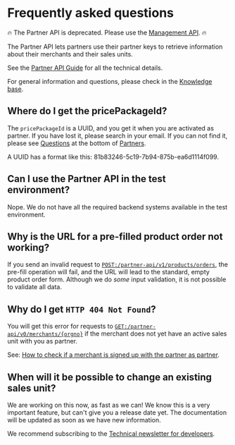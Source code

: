 <!-- START_METADATA
---
title: Partner API Frequently Asked Questions
sidebar_label: FAQ
sidebar_position: 45
description: Frequently asked questions for the Partner API.
pagination_next: null
pagination_prev: null
---
END_METADATA -->

# Frequently asked questions


🔥 The Partner API is deprecated. Please use the [Management API](https://developer.vippsmobilepay.com/docs/APIs/management-api/). 🔥

The Partner API lets partners use their partner keys to retrieve information
about their merchants and their sales units.

See the
[Partner API Guide](vipps-partner-api.md)
for all the technical details.


For general information and questions, please check in the
[Knowledge base](https://developer.vippsmobilepay.com/docs/knowledge-base/).

## Where do I get the pricePackageId?

The `pricePackageId` is a UUID, and you get it when you are activated as partner.
If you have lost it, please search in your email.
If you can not find it, please see
[Questions](https://developer.vippsmobilepay.com/docs/partner#questions)
at the bottom of
[Partners](https://developer.vippsmobilepay.com/docs/partner).

A UUID has a format like this: 81b83246-5c19-7b94-875b-ea6d1114f099.

## Can I use the Partner API in the test environment?

Nope. We do not have all the required backend systems available in the test
environment.

## Why is the URL for a pre-filled product order not working?

If you send an invalid request to
[`POST:/partner-api/v1/products/orders`](https://developer.vippsmobilepay.com/api/partner#tag/Vipps-Product-Orders/operation/orderProduct),
the pre-fill operation will fail, and the URL will lead to the standard, empty
product order form. Although we do *some* input validation, it is not possible
to validate all data.

## Why do I get `HTTP 404 Not Found`?

You will get this error for requests to
[`GET:/partner-api/v0/merchants/{orgno}`](https://developer.vippsmobilepay.com/api/partner#tag/Merchants/operation/getMerchant)
if the merchant does not yet have an active sales unit with you as partner.

See:
[How to check if a merchant is signed up with the partner as partner](https://developer.vippsmobilepay.com/docs/partner#how-to-check-if-a-merchant-is-signed-up-with-the-partner-as-partner).

## When will it be possible to change an existing sales unit?

We are working on this now, as fast as we can!
We know this is a very important feature, but can't give you a release date yet.
The documentation will be updated as soon as we have new information.

We recommend subscribing to the
[Technical newsletter for developers](https://developer.vippsmobilepay.com/docs/newsletters).
